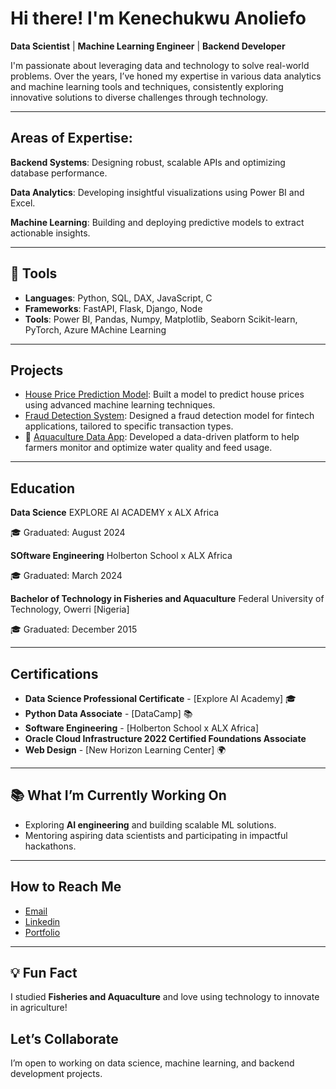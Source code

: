
<!--
**Techkene/TechKene** is a ✨ _special_ ✨ repository because its `README.md` (this file) appears on your GitHub profile.

Here are some ideas to get you started:

- 🔭 I’m currently working on ...
- 🌱 I’m currently learning ...
- 👯 I’m looking to collaborate on ...
- 🤔 I’m looking for help with ...
- 💬 Ask me about ...
- 📫 How to reach me: ...
- 😄 Pronouns: ...
- ⚡ Fun fact: ...
-->

# Hi there! I'm Kenechukwu Anoliefo  

**Data Scientist** | **Machine Learning Engineer** | **Backend Developer**  

I'm passionate about leveraging data and technology to solve real-world problems. Over the years, I’ve honed my expertise in various data analytics and machine learning tools and techniques, consistently exploring innovative solutions to diverse challenges through technology.
  

---


## Areas of Expertise:
**Backend Systems**: Designing robust, scalable APIs and optimizing database performance.


**Data Analytics**: Developing insightful visualizations using Power BI and Excel.


**Machine Learning**: Building and deploying predictive models to extract actionable insights.


---


## 🔧 **Tools**  
- **Languages**: Python, SQL, DAX, JavaScript, C 
- **Frameworks**: FastAPI, Flask, Django, Node
- **Tools**: Power BI, Pandas, Numpy, Matplotlib, Seaborn Scikit-learn, PyTorch, Azure MAchine Learning  

---

##  **Projects**  
-  [House Price Prediction Model](https://github.com/Techkene/House_Price_Prediction_Model): Built a model to predict house prices using advanced machine learning techniques.  
-  [Fraud Detection System](https://github.com/DataFishers/Fraud_detection_model): Designed a fraud detection model for fintech applications, tailored to specific transaction types.  
- 🌊 [Aquaculture Data App](https://github.com/Techkene/KalokaApp): Developed a data-driven platform to help farmers monitor and optimize water quality and feed usage.  

---

## **Education**
**Data Science** EXPLORE AI ACADEMY x ALX Africa

🎓 Graduated: August 2024

**SOftware Engineering** Holberton School x ALX Africa

🎓 Graduated: March 2024

**Bachelor of Technology in Fisheries and Aquaculture** Federal University of Technology, Owerri [Nigeria]

🎓 Graduated: December 2015

---

## **Certifications**
- **Data Science Professional Certificate** - [Explore AI Academy] 🎓
- **Python Data Associate** - [DataCamp] 📚
- **Software Engineering** - [Holberton School x ALX Africa]
- **Oracle Cloud Infrastructure 2022 Certified Foundations Associate**
- **Web Design** - [New Horizon Learning Center] 🌍

---

## 📚 **What I’m Currently Working On**  
- Exploring **AI engineering** and building scalable ML solutions.  
- Mentoring aspiring data scientists and participating in impactful hackathons.  

---

## **How to Reach Me**  
- [Email](mailto:anoliefo@yahoo.com.com)  
- [Linkedin](https://www.linkedin.com/in/kenechukwuanoliefo/)  
- [Portfolio](https://github.com/Techkene)    

---

## 💡 **Fun Fact**
I studied **Fisheries and Aquaculture** and love using technology to innovate in agriculture!  


## **Let’s Collaborate**
I’m open to working on data science, machine learning, and backend development projects.  
